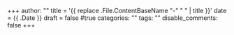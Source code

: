 +++
author: ""
title = '{{ replace .File.ContentBaseName "-" " " | title }}'
date = {{ .Date }}
draft = false #true
categories: ""
tags: ""
disable_comments: false
+++
